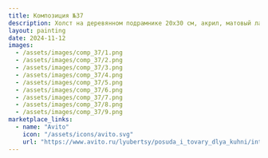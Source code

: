 ```yaml
---
title: Композиция №37
description: Холст на деревянном подрамнике 20х30 см, акрил, матовый лак (в двух частях).
layout: painting
date: 2024-11-12
images:
  - /assets/images/comp_37/1.png
  - /assets/images/comp_37/2.png
  - /assets/images/comp_37/3.png
  - /assets/images/comp_37/4.png
  - /assets/images/comp_37/5.png
  - /assets/images/comp_37/6.png
  - /assets/images/comp_37/7.png
  - /assets/images/comp_37/8.png
  - /assets/images/comp_37/9.png
marketplace_links:
  - name: "Avito"
    icon: "/assets/icons/avito.svg"
    url: "https://www.avito.ru/lyubertsy/posuda_i_tovary_dlya_kuhni/interernye_kartiny_abstraktsiya_20h30_2sht_7400035884?utm_campaign=native&utm_medium=item_page_android&utm_source=soc_sharing_seller"
---
```

